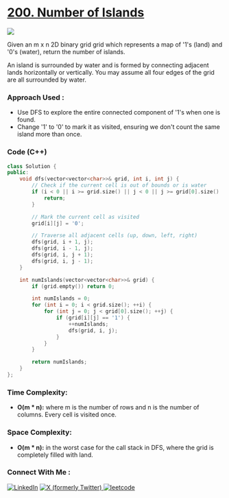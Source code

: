 # [200. Number of Islands](https://leetcode.com/problems/number-of-islands/description/)

![](https://badgen.net/badge/Level/Medium/yellow)

Given an m x n 2D binary grid grid which represents a map of '1's (land) and '0's (water), return the number of islands.

An island is surrounded by water and is formed by connecting adjacent lands horizontally or vertically. You may assume all four edges of the grid are all surrounded by water.

### Approach Used :

-   Use DFS to explore the entire connected component of '1's when one is found.
-   Change '1' to '0' to mark it as visited, ensuring we don't count the same island more than once.

### Code (C++)

```cpp
class Solution {
public:
    void dfs(vector<vector<char>>& grid, int i, int j) {
        // Check if the current cell is out of bounds or is water
        if (i < 0 || i >= grid.size() || j < 0 || j >= grid[0].size() || grid[i][j] == '0') {
            return;
        }

        // Mark the current cell as visited
        grid[i][j] = '0';

        // Traverse all adjacent cells (up, down, left, right)
        dfs(grid, i + 1, j);
        dfs(grid, i - 1, j);
        dfs(grid, i, j + 1);
        dfs(grid, i, j - 1);
    }

    int numIslands(vector<vector<char>>& grid) {
        if (grid.empty()) return 0;

        int numIslands = 0;
        for (int i = 0; i < grid.size(); ++i) {
            for (int j = 0; j < grid[0].size(); ++j) {
                if (grid[i][j] == '1') {
                    ++numIslands;
                    dfs(grid, i, j);
                }
            }
        }

        return numIslands;
    }
};

```

### Time Complexity:
- **O(m * n):** where m is the number of rows and n is the number of columns. Every cell is visited once.

### Space Complexity:
- **O(m * n):** in the worst case for the call stack in DFS, where the grid is completely filled with land.

### Connect With Me : 

<a href="https://www.linkedin.com/in/shivam-ray-b4306524a/" target="_blank"><img src="https://img.shields.io/badge/LinkedIn-0077B5?style=for-the-badge&logo=linkedin&logoColor=white" alt="LinkedIn"></a>
<a href="https://x.com/rai_shivam11/" target="_blank"><img src="https://img.shields.io/badge/Twitter-1DA1F2?style=for-the-badge&logo=twitter&logoColor=white" alt="X (formerly Twitter)">
</a>
<a href="https://leetcode.com/u/shrunited0702/" target="_blank"><img src="https://img.shields.io/badge/LeetCode-000000?style=for-the-badge&logo=LeetCode&logoColor=#d16c06" alt="leetcode">
</a>